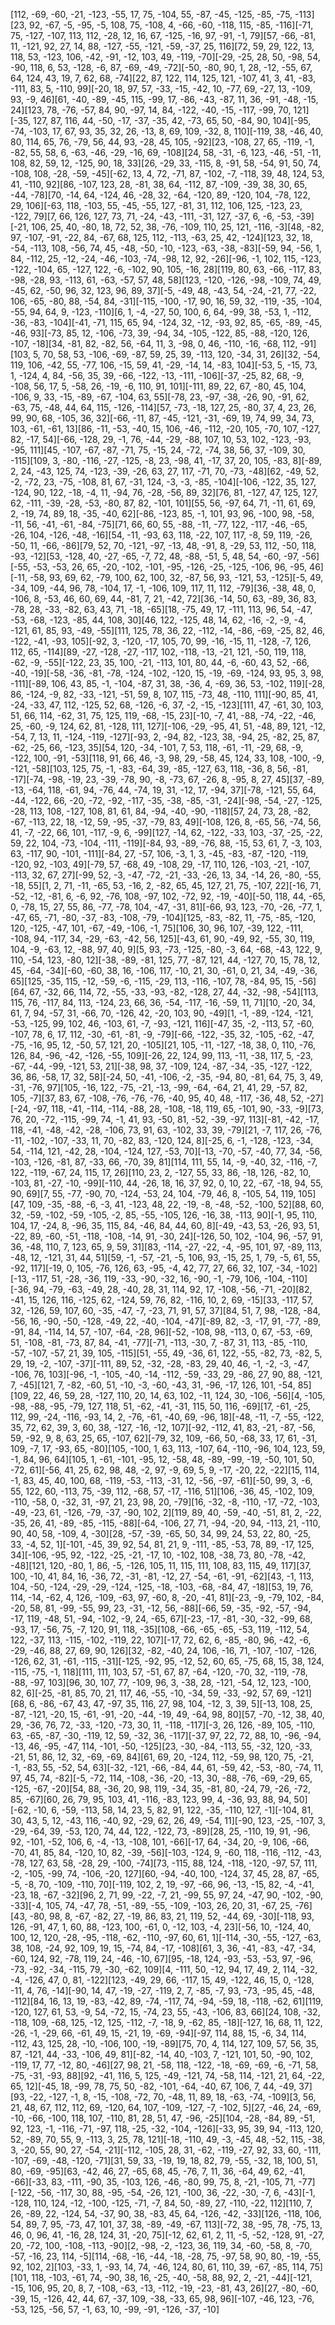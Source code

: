 [112, -69, -60, -21, -123, -55, 17, 75, -104, 55, -87, -45, -125, -85, -75, -113][23, 92, -67, -5, -95, -5, 108, 75, -108, 4, -66, -60, -118, 115, -85, -116][-71, 75, -127, -107, 113, 112, -28, 12, 16, 67, -125, -16, 97, -91, -1, 79][57, -66, -81, 11, -121, 92, 27, 14, 88, -127, -55, -121, -59, -37, 25, 116][72, 59, 29, 122, 13, 118, 53, -123, 106, -42, -91, -12, 103, 49, -119, -70][-29, -25, 28, 50, -98, 54, -90, 118, 6, 53, -128, -6, 87, -69, -49, -72][-50, -80, 90, 1, 28, -12, -55, 67, 64, 124, 43, 19, 7, 62, 68, -74][22, 87, 122, 114, 125, 121, -107, 41, 3, 41, -83, -111, 83, 5, -110, 99][-20, 18, 97, 57, -33, -15, -42, 10, -77, 69, -27, 13, -109, 93, -9, 46][61, -40, -89, -45, 115, -99, 17, -86, -43, -87, 11, 36, -91, -48, -15, 24][123, 78, -76, -57, 84, 90, -97, 14, 84, -122, -40, -15, -117, -99, 70, 121][-35, 127, 87, 116, 44, -50, -17, -37, -35, 42, -73, 65, 50, -84, 90, 104][-95, -74, -103, 17, 67, 93, 35, 32, 26, -13, 8, 69, 109, -32, 8, 110][-119, 38, -46, 40, 80, 114, 65, 76, -79, 56, 44, 93, -28, 45, 105, -92][23, -108, 27, 65, -119, -1, -82, 55, 58, 6, -63, -46, -29, -16, 69, -108][24, 58, -31, -6, 123, -46, -51, -11, 108, 82, 59, 12, -125, 90, 18, 33][26, -29, 33, -115, 8, -91, 58, -54, 91, 50, 74, -108, 108, -28, -59, -45][-62, 13, 4, 72, -71, 87, -102, -7, -118, 39, 48, 124, 53, 41, -110, 92][86, -107, 123, 28, -81, 38, 64, -112, 87, -109, -39, 38, 30, 65, -44, -78][70, -14, 64, -124, 46, -28, 32, -64, -120, 89, -120, 104, -78, 122, 29, 106][-63, 118, -103, 55, -45, -55, 127, -81, 31, 112, 106, 125, -123, 23, -122, 79][7, 66, 126, 127, 73, 71, -24, -43, -111, -31, 127, -37, 6, -6, -53, -39][-21, 106, 25, 40, -80, 18, 72, 52, 38, -76, -109, 110, 25, 121, -116, -3][48, -82, 97, -107, -91, -22, 84, -67, 68, 125, 112, -113, -63, 25, 42, -124][123, 32, 18, -54, -113, 108, -56, 74, 45, -48, -50, -10, -123, -63, -38, -83][-59, 94, -56, 1, 84, -112, 25, -12, -24, -46, -103, -74, -98, 12, 92, -26][-96, -1, 102, 115, -123, -122, -104, 65, -127, 122, -6, -102, 90, 105, -16, 28][119, 80, 63, -66, -117, 83, -98, -28, 93, -113, 61, -63, -57, 57, 48, 58][123, -120, -126, -98, -109, 74, 49, -45, 62, -50, 96, 32, 123, 96, 89, 37][-5, -49, 48, -43, 54, -24, -21, 77, -22, 106, -65, -80, 88, -54, 84, -31][-115, -100, -17, 90, 16, 59, 32, -119, -35, -104, -55, 94, 64, 9, -123, -110][6, 1, -4, -27, 50, 100, 6, 64, -99, 38, -53, 1, -112, -36, -83, -104][-41, -71, 115, 65, 94, -124, 32, -12, -93, 92, 85, -65, -89, -45, -46, 93][-73, 85, 12, -106, -73, 39, -94, 34, -105, -122, 85, -88, -120, 126, -107, -18][34, -81, 82, -82, 56, -64, 11, 3, -98, 0, 46, -110, -16, -68, 112, -91][103, 5, 70, 58, 53, -106, -69, -87, 59, 25, 39, -113, 120, -34, 31, 26][32, -54, 119, 106, -42, 55, -77, 106, -15, 59, 41, -29, -14, 14, -83, 104][-53, 5, -15, 73, 1, -124, 4, 84, -56, 35, 39, -66, -122, -13, -111, -106][-37, -25, 82, 68, -9, -108, 56, 17, 5, -58, 26, -19, -6, 110, 91, 101][-111, 89, 22, 67, -80, 45, 104, -106, 9, 33, -15, -89, -67, -104, 63, 55][-78, 23, -97, -38, -26, 90, -91, 62, -63, 75, -48, 44, 64, 115, -126, -114][57, -73, -18, 127, 25, -80, 37, 4, 23, 26, 99, 90, 68, -105, 36, 32][-66, -11, 87, -45, -121, -31, -69, 19, 74, 99, 34, 73, 103, -61, -61, 13][86, -11, -53, -40, 15, 106, -46, -112, -20, 105, -70, 107, -127, 82, -17, 54][-66, -128, 29, -1, 76, -44, -29, -88, 107, 10, 53, 102, -123, -93, -95, 111][45, -107, -67, -87, -71, 75, -15, 24, -72, -74, 38, 56, 37, -109, 30, -115][109, 3, -80, -116, -27, -125, -8, 23, -98, 41, -17, 37, 20, 105, -83, 8][-89, 2, 24, -43, 125, 74, -123, -39, -26, 63, 27, 117, -71, 70, -73, -48][62, -49, 52, -2, -72, 23, -75, -108, 81, 67, -31, 124, -3, -3, -85, -104][-106, -122, 35, 127, -124, 90, 122, -18, -4, 11, -94, 76, -28, -56, 89, 32][76, 81, -127, 47, 125, 127, 62, -111, -39, -28, -53, -80, 87, 82, -101, 101][55, 56, -97, 64, 71, -11, 61, 69, 2, -19, 74, 89, 18, -35, -40, 62][-86, -123, 85, -1, 101, 93, 96, -100, 98, -58, -11, 56, -41, -61, -84, -75][71, 66, 60, 55, -88, -11, -77, 122, -117, -46, -65, -26, 104, -126, -48, -16][54, -11, -93, 63, 118, -22, 107, 117, -8, 59, 119, -26, -50, 11, -66, -86][79, 52, 70, -121, -97, -13, 48, -91, 8, -29, 53, 112, -50, 118, -93, -12][53, -128, 40, -27, -65, -7, 72, 48, -88, -51, 5, 48, 54, -60, -97, -56][-55, -53, -53, 26, 65, -20, -102, -101, -95, -126, -25, -125, -106, 96, -95, 46][-11, -58, 93, 69, 62, -79, 100, 62, 100, 32, -87, 56, 93, -121, 53, -125][-5, 49, -34, 109, -44, 96, 78, -104, 17, -1, -106, 109, 117, 11, 112, -79][36, -38, 48, 0, -106, 8, -53, 46, 60, 69, 44, -81, 7, 21, -42, 72][36, -14, 50, 63, -89, 36, 83, -78, 28, -33, -82, 63, 43, 71, -18, -65][18, -75, 49, 17, -111, 113, 96, 54, -47, -53, -68, -123, -85, 44, 108, 30][46, 122, -125, 48, 14, 62, -16, -2, -9, -4, -121, 61, 85, 93, -49, -55][111, 125, 78, 36, 22, -112, -14, -86, -69, -25, 82, 46, -122, -41, -93, 105][-92, 3, -120, -17, 105, 70, 99, -16, -15, 11, -128, -7, 126, 112, 65, -114][89, -27, -128, -27, -117, 102, -118, -13, -21, 121, -50, 119, 118, -62, -9, -55][-122, 23, 35, 100, -21, -113, 101, 80, 44, -6, -60, 43, 52, -66, -40, -19][-58, -36, -81, -78, -124, -102, -120, 15, -19, -69, -124, 93, 95, 3, 98, -111][-89, 106, 43, 85, -1, -104, -87, 31, 38, -36, 4, -69, 36, 53, -102, 119][-28, 86, -124, -9, 82, -33, -121, -51, 59, 8, 107, 115, -73, 48, -110, 111][-90, 85, 41, -24, -33, 47, 112, -125, 52, 68, -126, -6, 37, -2, -15, -123][111, 47, -61, 30, 103, 51, 66, 114, -62, 31, 75, 125, 119, -68, -15, 23][-10, -7, 41, -88, -74, -22, -46, 25, -60, -9, 124, 62, 81, -128, 111, 127][-106, -29, -95, 41, 51, -48, 89, 121, -12, -54, 7, 13, 11, -124, -119, -127][-93, 2, -94, 82, -123, 38, -94, 25, -82, 25, 87, -62, -25, 66, -123, 35][54, 120, -34, -101, 7, 53, 118, -61, -11, -29, 68, -9, -122, 100, -91, -53][118, 91, 66, 46, -3, 98, 29, -58, 45, 124, 33, 108, -100, -9, -121, -58][103, 125, 75, -1, -83, -64, 39, -85, -127, 63, 118, -36, 8, 56, -81, -17][-74, -98, -19, 23, -39, -78, 90, -8, -73, 67, -26, 8, -95, 8, 27, 45][37, -89, -13, -64, 118, -61, 94, -76, 44, -74, 19, 31, -12, 17, -94, 37][-78, -121, 55, 64, -44, -122, 66, -20, -72, -92, -117, -35, -38, -85, -31, -24][-98, -54, -27, -125, -28, 113, 108, -127, 108, 81, 61, 84, -94, -40, -90, -118][57, 24, 73, 28, -82, -67, -113, 22, 18, -12, 59, -95, -37, -79, 83, 49][-108, 126, 8, -65, 56, -74, 56, 41, -7, -22, 66, 101, -117, -9, 6, -99][127, -14, 62, -122, -33, 103, -37, -25, -22, 59, 22, 104, -73, -104, -111, -119][-84, 93, -89, -76, 88, -15, 53, 61, 7, -3, 103, 63, -117, 90, -101, -111][-84, 27, -57, 106, -3, 1, 3, -45, -83, -87, -120, -119, -120, 92, -103, 49][-79, 57, -68, 49, -108, 29, -17, 110, 126, -103, -21, -107, -113, 32, 67, 27][-99, 52, -3, -47, -72, -21, -33, -26, 13, 34, -14, 26, -80, -55, -18, 55][1, 2, 71, -11, -65, 53, -16, 2, -82, 65, 45, 127, 21, 75, -107, 22][-16, 71, -52, -12, -81, 6, -6, 92, -76, 108, -97, 102, -72, 92, -19, -40][-50, 118, 44, -65, 0, -78, 15, 27, 55, 86, -77, -78, 104, -47, -31, 81][-66, 93, 123, -70, -26, -77, 1, -47, 65, -71, -80, -37, -83, -108, -79, -104][125, -83, -82, 11, -75, -85, -120, 120, -125, -47, 101, -67, -49, -106, -1, 75][106, 30, 96, 107, -39, 122, -111, -108, 94, -117, 34, -29, -63, -42, 56, 125][-43, 61, 90, -49, 92, -55, 30, 119, 104, -9, -63, 12, -88, 97, 40, 9][5, 93, -73, -125, -80, -3, 64, -68, -43, 122, 9, 110, -54, 123, -80, 12][-38, -89, -81, 125, 77, -87, 121, 44, -127, 70, 15, 78, 12, 45, -64, -34][-60, -60, 38, 16, -106, 117, -10, 21, 30, -61, 0, 21, 34, -49, -36, 65][125, -35, 115, -12, -59, -6, -115, -29, 113, -116, -107, 78, -84, 95, 15, -56][64, 67, -32, 66, 114, 72, -55, -33, -93, -82, -128, 27, 44, -32, -98, -54][113, 115, 76, -117, 84, 113, -124, 23, 66, 36, -54, -117, -16, -59, 11, 71][10, -20, 34, 61, 7, 94, -57, 31, -66, 70, -126, 42, -20, 103, 90, -49][1, -1, -89, -124, -121, -53, -125, 99, 102, 46, -103, 61, -7, -93, -121, 116][-47, 35, -2, -113, 57, -60, -107, 78, 6, 17, 112, -30, -61, -81, -9, -79][-66, -122, -35, 32, -105, -62, -47, -75, -16, 95, 12, -50, 57, 121, 20, -105][21, 105, -11, -127, -18, 38, 0, 110, -76, 126, 84, -96, -42, -126, -55, 109][-26, 22, 124, 99, 113, -11, -38, 117, 5, -23, -67, -44, -99, -121, 53, 21][-38, 98, 37, -109, 124, -87, -34, -35, -127, -122, 36, 86, -58, 17, 32, 58][-24, 50, -41, -106, -2, -35, -94, 80, -81, 64, 75, 3, 49, -31, -76, 97][105, -16, 122, -75, -21, -13, -99, -64, -64, 21, 41, 29, -57, 82, 105, -7][37, 83, 67, -108, -76, -76, -76, -40, 95, 40, 48, -117, -36, 48, 52, -27][-24, -97, 118, -41, -114, -114, -88, 28, -108, -18, 119, 65, -101, 90, -33, -9][73, 76, 20, -72, -115, -99, 74, -1, 41, 93, -50, 81, -52, -39, -97, 113][-81, -42, -17, 118, -41, -48, -42, -28, -106, 73, 91, 63, -102, 33, 39, -79][21, -7, 117, 26, -76, -11, -102, -107, -33, 11, 70, -82, 83, -120, 124, 8][-25, 6, -1, -128, -123, -34, 54, -114, 121, -42, 28, -104, -124, 127, -53, 70][-13, -70, -57, -40, 77, 34, -56, -103, -126, -81, 87, -33, 66, -70, 39, 81][114, 111, 55, 14, -9, -40, 32, -116, -7, 122, -119, -67, 24, 115, 17, 26][110, 23, 2, -127, 55, 33, 86, -18, 126, -82, 10, -103, 81, -27, -10, -99][-110, 44, -26, 18, 16, 37, 92, 0, 10, 22, -67, -18, 94, 55, 90, 69][7, 55, -77, -90, 70, -124, -53, 24, 104, -79, 46, 8, -105, 54, 119, 105][47, 109, -35, -88, -6, -3, 41, -123, 48, 22, -19, -8, -48, -52, -100, 52][88, 60, 32, -59, -102, -59, -105, -2, 85, -55, -105, 126, -16, 38, -113, 90][-1, 95, 110, 104, 17, -24, 8, -96, 35, 115, 84, -46, 84, 44, 60, 8][-49, -43, 53, -26, 93, 51, -22, 89, -60, -51, -118, -108, -14, 91, -30, 24][-126, 50, 102, -104, 96, -57, 91, 36, -48, 110, 7, 123, 65, 9, 59, 31][83, -114, -27, -22, -4, -95, 101, 97, -89, 113, -48, 12, -121, 31, 44, 51][59, -1, -57, -21, -5, 106, 93, -15, 25, 1, 79, -5, 61, 55, -92, 117][-19, 0, 105, -76, 126, 63, -95, -4, 42, 77, 27, 66, 32, 107, -34, -102][-13, -117, 51, -28, -36, 119, -33, -90, -32, 16, -90, -1, -79, 106, -104, -110][-36, 94, -79, -63, -49, 28, -40, 28, 31, 114, 92, 17, -108, -56, -71, -20][82, -41, 15, 126, 116, -125, 62, -124, 59, 76, 82, -116, 10, 2, 69, -15][33, -117, 57, 32, -126, 59, 107, 60, -35, -47, -7, -23, 71, 91, 57, 37][84, 51, 7, 98, -128, -84, -56, 16, -90, -50, -128, -49, 22, -40, -104, -47][-89, 82, -3, -17, 91, -77, -89, -91, 84, -114, 14, 57, -107, -64, -28, 96][-52, -108, 98, -113, 0, 67, -53, -69, 51, -108, -81, -73, 87, 84, -41, -77][-71, -113, -30, 7, -87, 31, 113, -85, -110, -57, -107, -57, 21, 39, 105, -115][51, -55, 49, -36, 61, 122, -55, -82, 73, -82, 5, 29, 19, -2, -107, -37][-111, 89, 52, -32, -28, -83, 29, 40, 46, -1, -2, -3, -47, -106, 76, 103][-96, -1, -105, -40, -14, -112, -59, -33, 29, -86, 27, 90, 88, -121, 7, -45][121, 7, -82, -60, 51, -10, -3, -60, -43, 31, -96, -17, 126, 101, -54, 85][109, 22, 46, 59, 28, -127, 110, 20, 14, 63, 102, -11, 124, 30, -106, -56][4, -105, -98, -88, -95, -79, 127, 118, 51, -62, -41, -31, 115, 50, 116, -69][17, -61, -25, 112, 99, -24, -116, -93, 14, 2, -76, -61, -40, 69, -96, 18][-48, -11, -7, -55, -122, 35, 72, 62, 39, 3, 60, 38, -127, -16, -12, 107][-92, -112, 41, 83, -21, -87, -56, 59, -92, 9, 8, 63, 25, 65, -107, 62][-79, 32, 109, -66, 50, -68, 33, 17, 61, -31, 109, -7, 17, -93, 65, -80][105, -100, 1, 63, 113, -107, 64, -110, -96, 104, 123, 59, -1, 84, 96, 64][105, 1, -61, -101, -95, 12, -58, 48, -89, -99, -19, -50, 101, 50, -72, 61][-56, 41, 25, 62, 98, 48, -2, 97, -9, 69, 5, 9, -17, -20, 22, -22][15, 114, -1, 83, 45, 40, 100, 68, -119, -53, -113, -31, 12, -56, -97, -61][-50, 99, 3, -6, 55, 122, 60, -113, 75, -39, 112, -68, 57, -17, -116, 51][106, -36, 45, -102, 109, -110, -58, 0, -32, 31, -97, 21, 23, 98, 20, -79][16, -32, -8, -110, -17, -72, -103, -49, -23, 61, -126, -79, -37, -90, 102, 2][119, 89, 40, -59, -40, -51, 81, 2, -22, -35, 26, 41, -89, -85, -115, -88][-64, -106, 27, 71, -94, -20, 94, -113, 21, -110, 90, 40, 58, -109, 4, -30][28, -57, -39, -65, 50, 34, 99, 24, 53, 22, 80, -25, 33, -4, 52, 1][-101, -45, 39, 92, 54, 81, 21, 9, -111, -85, -53, 78, 89, -17, 125, 34][-106, -95, 92, -122, -25, -21, -17, 10, -102, 108, -38, 73, 80, -78, -42, -48][121, 120, -80, 1, 86, -5, -126, 105, 11, 115, 111, 108, 83, 115, 49, 117][37, 100, -10, 41, 84, 16, -36, 72, -31, -81, -12, 27, -54, -61, -91, -62][43, -1, 113, 104, -50, -124, -29, -29, -124, -125, -18, -103, -68, -84, 47, -18][53, 19, 76, 114, -14, -62, 4, 126, -109, -63, 97, -60, 8, -20, -41, 81][-23, -9, -79, 102, -84, -20, 58, 81, -99, -55, 99, 23, -31, -12, 56, -88][-66, 59, -35, -92, -57, -94, -17, 119, -48, 51, -94, -102, -9, 24, -65, 67][-23, -17, -81, -30, -32, -99, 68, -93, 17, -56, 75, -7, 120, 91, 118, -35][108, -66, -65, -65, -53, 119, -112, 54, 122, -37, 113, -115, -102, -119, 22, 107][-17, 72, 62, 6, -85, -80, 96, -42, -6, -29, -46, 88, 27, 69, 90, 126][32, -82, -40, 24, 106, -16, 71, -107, -107, -126, -126, 62, 31, -61, -115, -31][-125, -92, 95, -12, 52, 60, 65, -75, 68, 15, 38, 124, -115, -75, -1, 118][111, 111, 103, 57, -51, 67, 87, -64, -120, -70, 32, -119, -78, -88, -97, 103][96, 30, 107, 77, -109, 96, 3, -38, 28, -121, -54, 12, 123, -100, 82, 6][-25, -81, 85, 70, 21, 117, 46, -55, -10, -34, 59, -33, -92, 57, 69, -121][68, 6, -86, -67, 43, 47, -97, 35, 116, 27, 98, 104, -12, 3, 39, 5][-13, 108, 25, -87, -121, -20, 15, -61, -91, -20, -44, -19, 49, -64, 98, 80][57, -70, -12, 38, 40, 29, -36, 76, 72, -33, -120, -73, 30, 11, -118, -117][-3, 26, 126, -89, 105, -110, 63, -65, -87, -30, -119, 12, 59, -32, 36, -117][-37, 97, 22, 72, 88, 10, -96, -94, -13, 46, -95, -47, 114, -101, -50, -125][23, -30, -84, -113, 55, -32, 120, -33, -21, 51, 86, 12, 32, -69, -69, 84][61, 69, 20, -124, 112, -59, 98, 120, 75, -21, -1, -83, 55, -52, 54, 63][-32, -121, -66, -84, 44, 61, -59, 42, -53, -80, -74, 11, 97, 45, 74, -82][-5, -72, 114, -108, -36, -20, -13, 30, -88, -76, -69, -29, 65, -125, -67, -20][54, 88, -36, 20, 98, 119, -34, 35, -81, 80, -24, 79, -26, -72, 85, -67][60, 26, 79, 95, 103, 41, -116, -83, 123, 99, 4, -36, 93, 88, 94, 50][-62, -10, 6, -59, -113, 58, 14, 23, 5, 82, 91, 122, -35, -110, 127, -1][-104, 81, 30, 43, 5, 12, -43, 116, -40, 92, -29, 62, 26, 49, -54, 11][-90, 123, -25, -107, 3, -29, -64, 39, -53, 120, 74, 44, 122, -122, 73, -89][28, 25, -110, 19, 91, -96, 92, -101, -52, 106, 6, -4, -13, -108, 101, -66][-17, 64, -34, 20, -9, 106, -66, -70, 41, 85, 84, -120, 10, 82, -39, -56][-103, -124, 9, -60, 118, -116, -112, -43, -78, 127, 63, 58, -28, 29, -100, -74][73, -115, 88, 124, -118, -120, -97, 57, 111, -2, -105, -99, 74, -106, -20, 127][60, -94, -40, 100, -124, 37, 45, 28, 87, -65, -5, -8, 70, -109, -110, 70][-119, 102, 2, 19, -97, -66, 96, -13, -15, 82, -4, -41, -23, 18, -67, -32][96, 2, 71, 99, -22, -7, 21, -99, 55, 97, 24, -47, 90, -102, -90, -33][-4, 105, 74, -47, 78, -51, -89, -55, -109, -103, 26, 20, 31, -67, 25, -76][43, -80, 98, 8, -67, -82, 27, -19, 86, 83, 21, 119, 52, -44, 69, -30][-118, 93, 126, -91, 47, 1, 60, 88, -123, 100, -61, 0, -12, 103, -4, 23][-56, 10, -124, 40, 100, 12, 120, -28, -95, -118, -62, -110, -97, 60, 61, 1][-114, -30, -55, -127, -63, 38, 108, -24, 92, 109, 19, 15, -74, 84, -17, -108][61, 3, 36, -41, -83, -47, -34, -60, 124, 92, -78, 119, 24, -46, -10, 67][95, -18, 124, -93, -53, -53, 97, -96, -73, -92, -34, -115, 79, -30, -62, 109][4, -111, 50, -12, 94, 17, 49, 2, 114, -32, -4, -126, 47, 0, 81, -122][123, -49, 29, 66, -117, 15, 49, -122, 46, 15, 0, -128, -11, 4, 76, -14][-90, 14, 47, -19, -27, -119, 2, 7, -85, -7, 93, -73, -95, 45, -48, -112][84, 16, 13, 19, -83, -42, 89, -74, -117, 74, -94, -59, 18, -118, -62, 61][119, -120, 127, 61, 53, -9, 54, -72, 15, -74, 23, 55, -43, -106, 83, 66][24, 108, -32, -118, 109, -68, 125, -12, 125, -112, -7, -18, 9, -62, 85, -18][-127, 16, 68, 11, 122, -26, -1, -29, 66, -61, 49, 15, -21, 19, -69, -94][-97, 114, 88, 15, -6, 34, 114, -112, 43, 125, 28, -10, -106, 100, -19, -89][75, 70, 4, 114, 127, 109, 57, 56, 35, 87, -121, 44, -33, -106, 49, 81][-82, -14, 40, -103, 7, -121, 101, 50, -90, 102, -119, 17, 77, -12, 80, -46][27, 98, 21, -58, 118, -122, -18, -69, -69, -6, -71, 58, -75, -31, -93, 88][92, -41, 116, 5, 125, -49, -121, 74, -58, 114, -121, 21, 64, -22, 65, 12][-45, 18, -99, 78, 75, 50, -82, -101, -64, -40, 67, 106, 7, 44, -49, 37][93, -22, -127, -1, 8, -15, -108, -72, 70, -48, 11, 89, 18, -63, -74, -109][3, 56, 21, 48, 67, 112, 112, 69, -120, 64, 107, -109, -127, -7, -102, 5][27, -46, 24, -69, -10, -66, -100, 118, 107, -110, 81, 28, 51, 47, -96, -25][104, -28, -84, 89, -51, 92, 123, -1, -116, -71, -97, 118, -25, -32, -104, -126][-33, 95, 39, 94, -113, 120, 52, -89, 70, 55, 9, -113, 3, 25, 78, 121][-18, -110, 49, -3, -45, 48, -52, 115, -38, 3, -20, 55, 90, 27, -54, -21][-112, -105, 28, 31, -62, -119, -27, 92, 33, 60, -111, -107, -69, -48, -120, -71][31, 59, 33, -19, 19, 18, 82, 79, -55, -32, 18, 100, 51, 80, -69, -95][63, -42, 46, 27, -65, 68, 45, -76, 7, 11, 36, -64, 49, 62, -41, -66][-33, 83, -111, -90, 35, -103, 126, -46, -80, 99, 75, 8, -21, -105, 71, -77][-122, -56, -117, 30, 88, -95, -54, -26, 121, -100, 36, -22, -30, -7, 6, -43][-1, -128, 110, 124, -12, -100, -125, -71, -7, 84, 50, -89, 27, -110, -22, 112][110, 7, 26, -89, 22, -124, 54, -37, 90, 38, -83, 45, 64, -126, -42, -33][126, -118, 106, 54, 89, 7, 95, -73, 47, 101, 37, 38, -89, -49, -67, 113][-72, 38, -95, 78, -75, 13, 46, 0, 96, 41, -16, 28, 124, 31, -20, 75][-12, 62, 61, 2, 11, -5, -52, -128, 91, -27, 20, -72, 100, -108, -113, -90][2, -98, -2, -123, 36, 119, 34, -60, -58, 8, -70, -57, -16, 23, 114, -5][114, -68, -16, -44, -18, -28, 75, -97, 58, 90, 80, -19, -55, 92, 102, 2][103, -33, 1, -93, 14, 74, -46, 124, 80, 61, 110, 39, -67, -85, 114, 75][101, 118, -103, -61, 74, -90, 38, 16, -25, -40, -58, 88, 92, 2, -21, -44][-121, -15, 106, 95, 20, 8, 7, -108, -63, -13, -112, -19, -23, -81, 43, 26][27, -80, -60, -39, 15, -126, 42, 44, 67, -37, 109, -38, -33, 65, 98, 96][-107, -46, 123, -76, -53, 125, -56, 57, -1, 63, 10, -99, -91, -126, -37, -10]